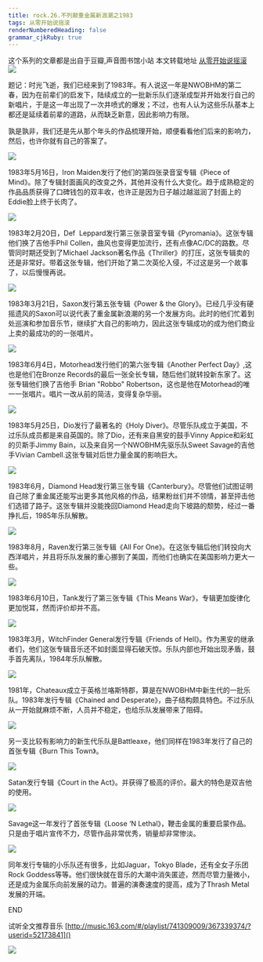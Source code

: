 ```yaml
---
title: rock.26.不列颠重金属新浪潮之1983
tags: 从零开始说摇滚
renderNumberedHeading: false
grammar_cjkRuby: true
---
```


这个系列的文章都是出自于豆瓣,声音图书馆小站
本文转载地址 [从零开始说摇滚](https://www.douban.com/note/629155271/)
![](https://raw.githubusercontent.com/OliverRen/olili_blog_img/master/rock.26.不列颠重金属新浪潮之1983/1637399810588.png)

题记：时光飞逝，我们已经来到了1983年。有人说这一年是NWOBHM的第二春，因为在前辈们的启发下，陆续成立的一批新乐队们逐渐成型并开始发行自己的新唱片，于是这一年出现了一次井喷式的爆发；不过，也有人认为这些乐队基本上都还是延续着前辈的道路，从而缺乏新意，因此影响力有限。

孰是孰非，我们还是先从那个年头的作品梳理开始，顺便看看他们后来的影响力，然后，也许你就有自己的答案了。

![](https://raw.githubusercontent.com/OliverRen/olili_blog_img/master/rock.26.不列颠重金属新浪潮之1983/1637399823213.png)

1983年5月16日，Iron Maiden发行了他们的第四张录音室专辑《Piece of Mind》。除了专辑封面画风的改变之外，其他并没有什么大变化。趋于成熟稳定的作品品质获得了口碑钱包的双丰收，也许正是因为日子越过越滋润了封面上的Eddie脸上终于长肉了。

![](https://raw.githubusercontent.com/OliverRen/olili_blog_img/master/rock.26.不列颠重金属新浪潮之1983/1637399830139.png)

1983年2月20日，Def  Leppard发行第三张录音室专辑《Pyromania》。这张专辑他们换了吉他手Phil Collen，曲风也变得更加流行，还有点像AC/DC的路数。尽管同时期还受到了Michael Jackson著名作品《Thriller》的打压，这张专辑卖的还是非常好。带着这张专辑，他们开始了第二次英伦入侵，不过这是另一个故事了，以后慢慢再说。

![](https://raw.githubusercontent.com/OliverRen/olili_blog_img/master/rock.26.不列颠重金属新浪潮之1983/1637399834044.png)

1983年3月21日，Saxon发行第五张专辑《Power & the Glory》。已经几乎没有硬摇遗风的Saxon可以说代表了重金属新浪潮的另一个发展方向。此时的他们忙着到处巡演和参加音乐节，继续扩大自己的影响力，因此这张专辑成功的成为他们商业上卖的最成功的的一张唱片。

![](https://raw.githubusercontent.com/OliverRen/olili_blog_img/master/rock.26.不列颠重金属新浪潮之1983/1637399837791.png)

1983年6月4日，Motorhead发行他们的第六张专辑《Another Perfect Day》,这也是他们在Bronze Records的最后一张全长专辑，随后他们就转投新东家了。这张专辑他们换了吉他手 Brian "Robbo" Robertson，这也是他在Motorhead的唯一一张唱片。唱片一改从前的简洁，变得复杂华丽。

![](https://raw.githubusercontent.com/OliverRen/olili_blog_img/master/rock.26.不列颠重金属新浪潮之1983/1637399841213.png)

1983年5月25日，Dio发行了最著名的《Holy Diver》。尽管乐队成立于美国，不过乐队成员都是来自英国的。除了Dio，还有来自黑安的鼓手Vinny Appice和彩虹的贝斯手Jimmy Bain，以及来自另一个NWOBHM先驱乐队Sweet Savage的吉他手Vivian Cambell.这张专辑对后世力量金属的影响巨大。

![](https://raw.githubusercontent.com/OliverRen/olili_blog_img/master/rock.26.不列颠重金属新浪潮之1983/1637399844742.png)

1983年6月，Diamond Head发行第三张专辑《Canterbury》。尽管他们试图证明自己除了重金属还能写出更多其他风格的作品，结果粉丝们并不领情，甚至抨击他们选错了路子。这张专辑并没能挽回Diamond Head走向下坡路的颓势，经过一番挣扎后，1985年乐队解散。

![](https://raw.githubusercontent.com/OliverRen/olili_blog_img/master/rock.26.不列颠重金属新浪潮之1983/1637399853226.png)

1983年8月，Raven发行第三张专辑《All For One》。在这张专辑后他们转投向大西洋唱片，并且将乐队发展的重心挪到了美国，而他们也确实在美国影响力更大一些。

![](https://raw.githubusercontent.com/OliverRen/olili_blog_img/master/rock.26.不列颠重金属新浪潮之1983/1637399857495.png)

1983年6月10日，Tank发行了第三张专辑《This Means War》，专辑更加旋律化更加悦耳，然而评价却并不高。

![](https://raw.githubusercontent.com/OliverRen/olili_blog_img/master/rock.26.不列颠重金属新浪潮之1983/1637399861014.png)

1983年3月，WitchFinder General发行专辑《Friends of Hell》。作为黑安的继承者们，他们这张专辑音乐还不如封面显得石破天惊。乐队内部也开始出现矛盾，鼓手首先离队，1984年乐队解散。

![](https://raw.githubusercontent.com/OliverRen/olili_blog_img/master/rock.26.不列颠重金属新浪潮之1983/1637399864754.png)

1981年，Chateaux成立于英格兰咯斯特郡，算是在NWOBHM中新生代的一批乐队。1983年发行专辑《Chained and Desperate》，曲子结构颇具特色。不过乐队从一开始就麻烦不断，人员并不稳定，也给乐队发展带来了阻碍。

![](https://raw.githubusercontent.com/OliverRen/olili_blog_img/master/rock.26.不列颠重金属新浪潮之1983/1637399868681.png)

另一支比较有影响力的新生代乐队是Battleaxe，他们同样在1983年发行了自己的首张专辑《Burn This Town》。

![](https://raw.githubusercontent.com/OliverRen/olili_blog_img/master/rock.26.不列颠重金属新浪潮之1983/1637399871837.png)

Satan发行专辑《Court in the Act》。并获得了极高的评价。最大的特色是双吉他的使用。

![](https://raw.githubusercontent.com/OliverRen/olili_blog_img/master/rock.26.不列颠重金属新浪潮之1983/1637399875372.png)

Savage这一年发行了首张专辑《Loose ‘N Lethal》，鞭击金属的重要启蒙作品。只是由于唱片宣传不力，尽管作品非常优秀，销量却非常惨淡。

![](https://raw.githubusercontent.com/OliverRen/olili_blog_img/master/rock.26.不列颠重金属新浪潮之1983/1637399878715.png)

同年发行专辑的小乐队还有很多，比如Jaguar，Tokyo Blade，还有全女子乐团Rock Goddess等等。他们很快就在音乐的大潮中消失匿迹，然而尽管力量微小，还是成为金属乐向前发展的动力。普遍的演奏速度的提高，成为了Thrash Metal发展的开端。

END

试听全文推荐音乐
[http://music.163.com/#/playlist/741309009/367339374/?userid=52173841]()

![](https://raw.githubusercontent.com/OliverRen/olili_blog_img/master/rock.26.不列颠重金属新浪潮之1983/1637399884674.png)